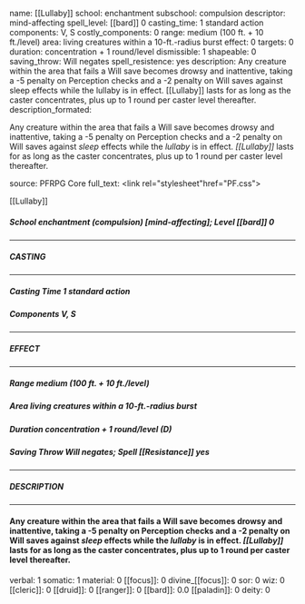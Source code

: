 name: [[Lullaby]]
school: enchantment
subschool: compulsion
descriptor: mind-affecting
spell_level: [[bard]] 0
casting_time: 1 standard action
components: V, S
costly_components: 0
range: medium (100 ft. + 10 ft./level)
area: living creatures within a 10-ft.-radius burst
effect: 0
targets: 0
duration: concentration + 1 round/level
dismissible: 1
shapeable: 0
saving_throw: Will negates
spell_resistence: yes
description: Any creature within the area that fails a Will save becomes drowsy and inattentive, taking a -5 penalty on Perception checks and a -2 penalty on Will saves against sleep effects while the lullaby is in effect. [[Lullaby]] lasts for as long as the caster concentrates, plus up to 1 round per caster level thereafter.
description_formated: <p>Any creature within the area that fails a Will save becomes drowsy and inattentive, taking a -5 penalty on Perception checks and a -2 penalty on Will saves against <i>sleep</i> effects while the <i>lullaby</i> is in effect. <i>[[Lullaby]]</i> lasts for as long as the caster concentrates, plus up to 1 round per caster level thereafter.</p>
source: PFRPG Core
full_text: <link rel="stylesheet"href="PF.css"><div class="heading"><p class="alignleft">[[Lullaby]]</p><div style="clear: both;"></div></div><div><h5><b>School </b>enchantment (compulsion) [mind-affecting]; <b>Level </b>[[bard]] 0</h5></div><hr/><div><h5><b>CASTING</b></h5></div><hr/><div><h5><b>Casting Time </b>1 standard action</h5><h5><b>Components </b>V, S</h5></div><hr/><div><h5><b>EFFECT</b></h5></div><hr/><div><h5><b>Range </b>medium (100 ft. + 10 ft./level)</h5><h5><b>Area </b>living creatures within a 10-ft.-radius burst</h5><h5><b>Duration </b>concentration + 1 round/level (D)</h5><h5><b>Saving Throw </b>Will negates; <b>Spell [[Resistance]] </b>yes</h5></div><hr/><div><h5><b>DESCRIPTION</b></h5></div><hr/><div><h4><p>Any creature within the area that fails a Will save becomes drowsy and inattentive, taking a -5 penalty on Perception checks and a -2 penalty on Will saves against <i>sleep</i> effects while the <i>lullaby</i> is in effect. <i>[[Lullaby]]</i> lasts for as long as the caster concentrates, plus up to 1 round per caster level thereafter.</p></h4></div>
verbal: 1
somatic: 1
material: 0
[[focus]]: 0
divine_[[focus]]: 0
sor: 0
wiz: 0
[[cleric]]: 0
[[druid]]: 0
[[ranger]]: 0
[[bard]]: 0.0
[[paladin]]: 0
deity: 0
